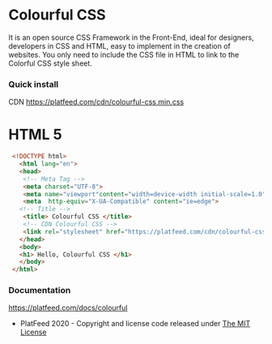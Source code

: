 # Colourful CSS
It is an open source CSS Framework in the Front-End, ideal for designers, developers in CSS and HTML, easy to implement in the creation of websites.
You only need to include the CSS file in HTML to link to the Colorful CSS style sheet.
###  Quick install 
CDN https://platfeed.com/cdn/colourful-css.min.css
# HTML 5
```html
 <!DOCTYPE html>
   <html lang="en">
   <head>
    <!-- Meta Tag -->
    <meta charset="UTF-8">
    <meta name="viewport"content="width=device-width initial-scale=1.0">
    <meta  http-equiv="X-UA-Compatible" content="ie=edge">
   <!-- Title -->
    <title> Colourful CSS </title>
    <!-- CDN Colourful CSS -->
    <link rel="stylesheet" href="https://platfeed.com/cdn/colourful-css.min.css">
   </head>
   <body>
   <h1> Hello, Colourful CSS </h1>
   </body>
 </html>
```
### Documentation
https://platfeed.com/docs/colourful

* PlatFeed 2020 - Copyright and license code released under [The MIT License](https://github.com/PlatFeed/colourful-css/blob/master/LICENSE/) 
